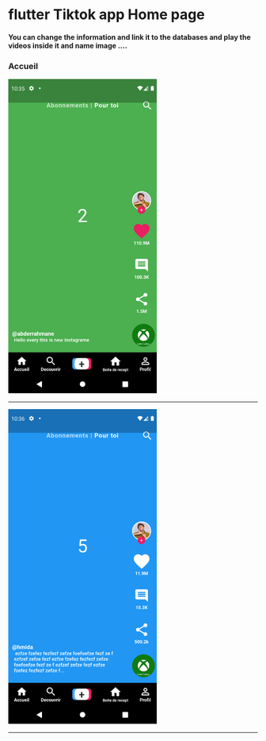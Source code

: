  <h1> flutter Tiktok app Home page </h1>  
 
<h4> You can change the information and link it to the databases and play the videos inside it and name image ....</h4>
<h3>Accueil</h3> 
<img src="https://github.com/abenkoula71/Flutter-tiktok-app--homepage/blob/main/Screenshot_1633775733.png" width="300" />  
<hr>
<img src="https://github.com/abenkoula71/Flutter-tiktok-app--homepage/blob/main/Screenshot_1633775801.png" width="300" />  
<hr>
